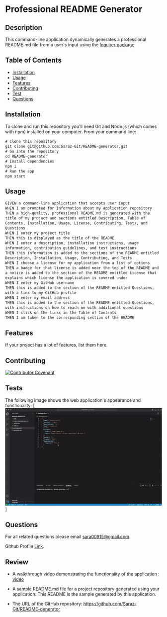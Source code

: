 
  # Professional README Generator 
  

## Description

This command-line application dynamically generates a professional README.md file from a user's input using the [Inquirer package](https://www.npmjs.com/package/inquirer/v/8.2.4). 

## Table of Contents 

- [Installation](#installation)
- [Usage](#usage)
- [Features](#features)
- [Contributing](#contributing)
- [Test](#tests)
- [Questions](#questions)


## Installation

To clone and run this repository you'll need Git and Node.js (which comes with npm) installed on your computer. From your command line:
```
# Clone this repository
git clone git@github.com:Saraz-Git/README-generator.git
# Go into the repository
cd README-generator
# Install dependencies
npm i
# Run the app
npm start
```
## Usage
```
GIVEN a command-line application that accepts user input
WHEN I am prompted for information about my application repository
THEN a high-quality, professional README.md is generated with the title of my project and sections entitled Description, Table of Contents, Installation, Usage, License, Contributing, Tests, and Questions
WHEN I enter my project title
THEN this is displayed as the title of the README
WHEN I enter a description, installation instructions, usage information, contribution guidelines, and test instructions
THEN this information is added to the sections of the README entitled Description, Installation, Usage, Contributing, and Tests
WHEN I choose a license for my application from a list of options
THEN a badge for that license is added near the top of the README and a notice is added to the section of the README entitled License that explains which license the application is covered under
WHEN I enter my GitHub username
THEN this is added to the section of the README entitled Questions, with a link to my GitHub profile
WHEN I enter my email address
THEN this is added to the section of the README entitled Questions, with instructions on how to reach me with additional questions
WHEN I click on the links in the Table of Contents
THEN I am taken to the corresponding section of the README
```
## Features

If your project has a lot of features, list them here.

## Contributing

[![Contributor Covenant](https://img.shields.io/badge/Contributor%20Covenant-2.1-4baaaa.svg)](https://www.contributor-covenant.org/) 

## Tests

The following image shows the web application's appearance and functionality:
[![screenshot](./assets/demo_generator.gif)]

## Questions

For all related questions please email <sara00915@gmail.com>.

Github Profile [Link](https://github.com/Saraz-Git).

## Review

* A walkthrough video demonstrating the functionality of the application : [video](https://www.loom.com/share/973864eebd6b42dea13dc705dcd25d73?sid=c05d16b1-b4c3-43b6-a9dd-9481b0095d51)

* A sample README.md file for a project repository generated using your application: This README is the sample generated by this application.

* The URL of the GitHub repository: https://github.com/Saraz-Git/README-generator


